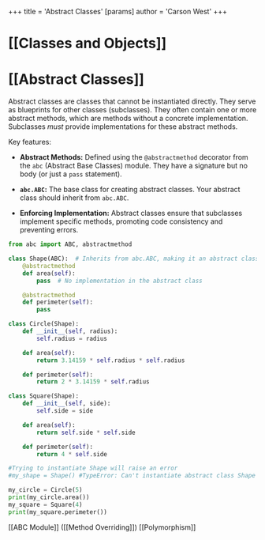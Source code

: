 +++
 title = 'Abstract Classes'
[params]
	author = 'Carson West'
+++
# [[Classes and Objects]]
# [[Abstract Classes]] 
Abstract classes are classes that cannot be instantiated directly.  They serve as blueprints for other classes (subclasses).  They often contain one or more abstract methods, which are methods without a concrete implementation. Subclasses *must* provide implementations for these abstract methods.

Key features:

* **Abstract Methods:** Defined using the `@abstractmethod` decorator from the `abc` (Abstract Base Classes) module.  They have a signature but no body (or just a `pass` statement).

* **`abc.ABC`:**  The base class for creating abstract classes.  Your abstract class should inherit from `abc.ABC`.

* **Enforcing Implementation:** Abstract classes ensure that subclasses implement specific methods, promoting code consistency and preventing errors.


```python
from abc import ABC, abstractmethod

class Shape(ABC):  # Inherits from abc.ABC, making it an abstract class
    @abstractmethod
    def area(self):
        pass  # No implementation in the abstract class

    @abstractmethod
    def perimeter(self):
        pass

class Circle(Shape):
    def __init__(self, radius):
        self.radius = radius

    def area(self):
        return 3.14159 * self.radius * self.radius

    def perimeter(self):
        return 2 * 3.14159 * self.radius

class Square(Shape):
    def __init__(self, side):
        self.side = side

    def area(self):
        return self.side * self.side

    def perimeter(self):
        return 4 * self.side

#Trying to instantiate Shape will raise an error
#my_shape = Shape() #TypeError: Can't instantiate abstract class Shape with abstract methods area, perimeter

my_circle = Circle(5)
print(my_circle.area())
my_square = Square(4)
print(my_square.perimeter())

```

[[ABC Module]]  ([[Method Overriding]]) [[Polymorphism]]
